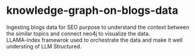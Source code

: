 # knowledge-graph-on-blogs-data
Ingesting blogs data for SEO purpose to understand the context between the similar topics and connect neo4j to visualize the data.  
LLAMA-index framewrok used to orchestrate the data and make it well understing of LLM Structured. 
